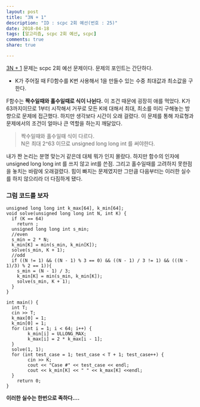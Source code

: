 ```yaml
---
layout: post
title: "3N + 1"
description: "ID : scpc 2회 예선(번호 : 25)"
date: 2018-04-18
tags: [알고리즘, scpc 2회 예선, scpc]
comments: true
share: true

---
```


[3N + 1](https://www.codeground.org) 문제는 scpc 2회 예선 문제이다. 문제의 포인트는 간단하다.
* K가 주어질 때  F()함수를 K번 사용해서 1을 만들수 있는 수중 최대값과 최소값을 구한다.

F함수는 **짝수일때와 홀수일때로 식이 나뉜다.** 이 조건 때문에 굉장히 애를 먹었다. K가 63까지이므로 1부터 시작해서 거꾸로 모든 K에 대해서 최대, 최소를 미리 구해놓는 방향으로 문제에 접근했다. 하지만 생각보다 시간이 오래 걸렸다. 이 문제를 통해 자료형과 문제에서의 조건이 얼마나 큰 역할을 하는지 깨달았다.

> 짝수일때와 홀수일때 식이 다르다.  
> N은 최대 2^63 이므로 unsigned long long int 를 써야한다.

내가 짠 논리는 분명 맞는거 같은데 대체 뭐가 인지 몰랐다. 하지만 함수의 인자에 unsigned long long int 를 쓰지 않고 int를 쓴점. 그리고 홀수일때를 고려하지 못한점을 놓치는 바람에 오래걸렸다. 힘이 빠지는 문제였지만 그만큼 다음부터는 이러한 실수를 하지 않으리라 더 다짐하게 됐다.

### 그럼 코드를 보자

    unsigned long long int k_max[64], k_min[64];
    void solve(unsigned long long int N, int K) {
      if (K == 64)
        return ;
      unsigned long long int s_min;
      //even
      s_min = 2 * N;
      k_min[K] = min(s_min, k_min[K]);
      solve(s_min, K + 1);
      //odd
      if ((N != 1) && ((N - 1) % 3 == 0) && ((N - 1) / 3 != 1) && (((N - 1)/3) % 2 == 1)){
        s_min = (N - 1) / 3;
        k_min[K] = min(s_min, k_min[K]);
        solve(s_min, K + 1);
      }
    }

    int main() {
      int T;
      cin >> T;
      k_max[0] = 1;
      k_min[0] = 1;
      for (int i = 1; i < 64; i++) {
            k_min[i] = ULLONG_MAX;
            k_max[i] = 2 * k_max[i - 1];
      }
      solve(1, 1);
      for (int test_case = 1; test_case < T + 1; test_case++) {
            cin >> K;
            cout << "Case #" << test_case << endl;
            cout << k_min[K] << " " << k_max[K] <<endl;
      }
        return 0;
    }

**이러한 실수는 한번으로 족하다....**

